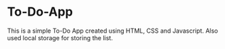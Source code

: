 # To-Do-App

This is a simple To-Do App created using HTML, CSS and Javascript. Also used local storage for storing the list. 